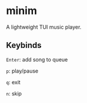 # minim

A lightweight TUI music player.

## Keybinds

`Enter`: add song to queue

`p`: play/pause

`q`: exit

`n`: skip
